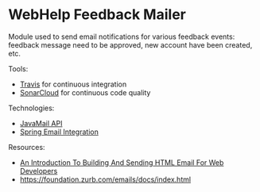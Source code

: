 # WebHelp Feedback Mailer

Module used to send email notifications for various feedback events: feedback message need to be approved, new account have been created, etc.

Tools:
* [Travis](https://travis-ci.org/radu-pisoi/webhelp-feedback-mailer) for continuous integration
* [SonarCloud](https://sonarcloud.io/dashboard?id=com.oxygenxml%3Aoxygen-webhelp-feedback-mailer) for continuous code quality

Technologies:
* [JavaMail API](https://javaee.github.io/javamail/)
* [Spring Email Integration](https://docs.spring.io/spring/docs/5.0.8.RELEASE/spring-framework-reference/integration.html#mail-introduction)

Resources:
* [An Introduction To Building And Sending HTML Email For Web Developers](https://www.smashingmagazine.com/2017/01/introduction-building-sending-html-email-for-web-developers/)
* https://foundation.zurb.com/emails/docs/index.html


